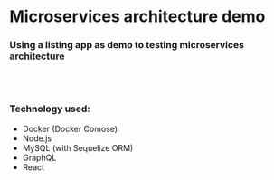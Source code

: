# Microservices architecture demo

### Using a listing app as demo to testing microservices architecture

<br></br>

### Technology used:

- Docker (Docker Comose)
- Node.js
- MySQL (with Sequelize ORM)
- GraphQL
- React
